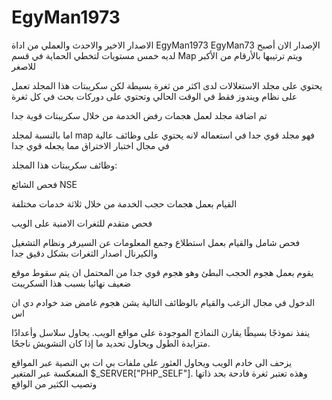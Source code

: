 # EgyMan1973

الاصدار الاخير والاحدث والعملي من اداة EgyMan1973
EgyMan73
الإصدار الان أصبح لديه خمس مستويات لتخطي الحماية في قسم Map ويتم ترتيبها بالأرقام من الأكبر للاصغر

يحتوي على مجلد الاستغلالات لدى اكثر من ثغرة بسيطة لكن سكريبتات هذا المجلد تعمل على نظام ويندوز فقط في الوقت الحالي وتحتوي على دوركات بحث في كل ثغرة

تم اضافة مجلد لعمل هجمات رفض الخدمة من خلال سكريبتات قوية جدا

اما بالنسبة لمجلد map فهو مجلد قوي جدا في استعماله لانه يحتوي على وظائف عالية في مجال اختبار الاختراق مما يجعله قوي جدا 

وظائف سكريبتات هذا المجلد: 

فحص الشائع NSE 

القيام بعمل هجمات حجب الخدمة من خلال ثلاثة خدمات مختلفة

فحص متقدم للثغرات الامنية على الويب 

فحص شامل والقيام بعمل استطلاع وجمع المعلومات عن السيرفر ونظام التشغيل والكيرنال
اصدار الثغرات بشكل دقيق جدا 

يقوم بعمل هجوم الحجب البطئ وهو هجوم قوي جدا من المحتمل ان يتم سقوط موقع ضعيف نهائيا بسبب هذا السكريبت

الدخول في مجال الزغب والقيام بالوظائف التالية
يشن هجوم غامض ضد خوادم دي ان اس

ينفذ نموذجًا بسيطًا يقارن النماذج الموجودة على مواقع الويب. يحاول سلاسل وأعدادًا متزايدة الطول ويحاول تحديد ما إذا كان التشويش ناجحًا.

يزحف الى خادم الويب ويحاول العثور على ملفات بي ات بي النصية عبر المواقع المنعكسة عبر المتغير 
$_SERVER["PHP_SELF"].
وهذه تعتبر ثغرة فادحة بحد ذاتها وتصيب الكثير من الواقع 
